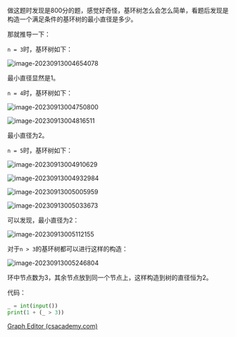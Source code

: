 做这题时发现是800分的题，感觉好奇怪，基环树怎么会怎么简单，看题后发现是构造一个满足条件的基环树的最小直径是多少。

那就推导一下：

`n = 3`时，基环树如下：

![image-20230913004654078](https://cdn.789ak.com/img/image-20230913004654078.png)

最小直径显然是1。

`n = 4`时，基环树如下：

![image-20230913004750800](https://cdn.789ak.com/img/image-20230913004750800.png)

![image-20230913004816511](https://cdn.789ak.com/img/image-20230913004816511.png)

最小直径为2。

`n = 5`时，基环树如下：

![image-20230913004910629](https://cdn.789ak.com/img/image-20230913004910629.png)

![image-20230913004932984](https://cdn.789ak.com/img/image-20230913004932984.png)

![image-20230913005005959](https://cdn.789ak.com/img/image-20230913005005959.png)

![image-20230913005033673](https://cdn.789ak.com/img/image-20230913005033673.png)

可以发现，最小直径为2：

![image-20230913005112155](https://cdn.789ak.com/img/image-20230913005112155.png)

对于`n > 3`的基环树都可以进行这样的构造：

![image-20230913005246804](https://cdn.789ak.com/img/image-20230913005246804.png)

环中节点数为3，其余节点放到同一个节点上，这样构造到树的直径恒为2。

代码：

```python
_ = int(input())
print(1 + (_ > 3))
```

[Graph Editor (csacademy.com)](https://csacademy.com/app/graph_editor)